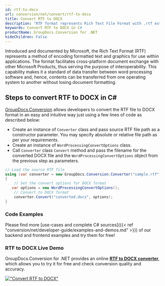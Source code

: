 ```yaml
---
id: rtf-to-docx
url: conversion/net/convert/rtf-to-docx
title: Convert RTF to DOCX
description: "RTF format represents Rich Text File Format with .rtf extension. Learn how to convert RTF to DOCX file programmatically in C# language using GroupDocs.Conversion for .NET library."
keywords: Convert RTF to DOCX in C#
productName: GroupDocs.Conversion for .NET
hideChildren: False
---
```


Introduced and documented by Microsoft, the Rich Text Format (RTF) represents a method of encoding formatted text and graphics for use within applications. The format facilitates cross-platform document exchange with other Microsoft Products, thus serving the purpose of interoperability. This capability makes it a standard of data transfer between word processing software and, hence, contents can be transferred from one operating system to another without losing document formatting.

## Steps to convert RTF to DOCX in C#

[GroupDocs.Conversion](https://products.groupdocs.com/conversion/net) allows developers to convert the RTF file to DOCX format in an easy and intuitive way just using a few lines of code as described below:

* Create an instance of `Converter` class and pass source RTF file path as a constructor parameter. You may specify absolute or relative file path as per your requirements. 
* Create an instance of `WordProcessingConvertOptions` class.
* Call `Converter` class `Convert` method and pass the filename for the converted DOCX file and the `WordProcessingConvertOptions` object from the previous step as parameters.

```csharp
// Load the source RTF file
using (var converter = new GroupDocs.Conversion.Converter("sample.rtf"))
{
    // Set the convert options for DOCX format
   var options = new WordProcessingConvertOptions();
    // Convert to DOCX format
    converter.Convert("converted.docx", options);
}
```

### Code Examples

Please find more [use-cases and complete C# sources]({{< ref "conversion/net/developer-guide/examples-and-demos.md" >}}) of our backend and frontend examples and try them for free!

### RTF to DOCX Live Demo

GroupDocs.Conversion for .NET provides an online [**RTF to DOCX converter**](https://products.groupdocs.app/conversion/rtf-to-docx), which allows you to try it for free and check conversion quality and accuracy.

[!["Convert RTF to DOCX"](conversion/net/images/convert-to-docx/convert-rtf-to-docx.png)](https://products.groupdocs.app/conversion/rtf-to-docx)